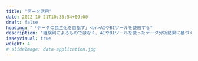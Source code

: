 ```yaml
---
title: "データ活用"
date: 2022-10-21T10:35:54+09:00
draft: false
heading: "「データの民主化を目指す」<br>AIやBIツールを使用する"
description: "経験則によるものではなく、AIやBIツールを使ったデータ分析結果に基づく意思決定を行います。小さなデータから検証と修正を重ね、徐々に拡大することで社内にシステムが定着。全社横断的なデータ活用で、経営課題の解決につながります。"
isKeyVisual: true
weight: 4
# slideImage: data-application.jpg
---
```


